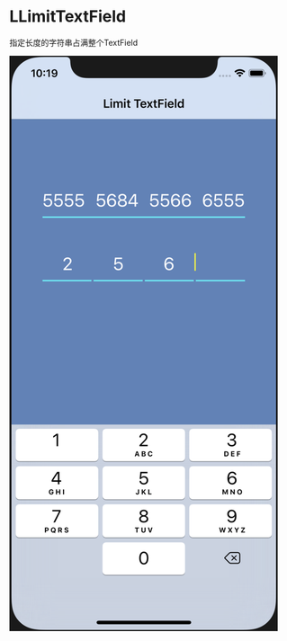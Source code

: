 # LLimitTextField
指定长度的字符串占满整个TextField

![Demo](https://github.com/Lves/LLimitTextField/blob/master/img/show_demo.png)
